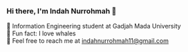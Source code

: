 ### Hi there, I'm Indah Nurrohmah 👋
🐋 Information Engineering student at Gadjah Mada University  
🐡 Fun fact: I love whales  
🦭 Feel free to reach me at indahnurrohmah11@gmail.com
<!--
**indahnurrohmah/indahnurrohmah** is a ✨ _special_ ✨ repository because its `README.md` (this file) appears on your GitHub profile.

Here are some ideas to get you started:

- 🔭 I’m currently working on ...
- 🌱 I’m currently learning ...
- 👯 I’m looking to collaborate on ...
- 🤔 I’m looking for help with ...
- 💬 Ask me about ...
- 📫 How to reach me: ...
- 😄 Pronouns: ...
- ⚡ Fun fact: ...
-->
